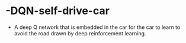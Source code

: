 # -DQN-self-drive-car

- A deep Q network that is embedded in the car for the car to learn to avoid the road drawn by deep reinforcement learning.
